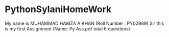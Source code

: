 # PythonSylaniHomeWork
My name is MUHAMMAD HAMZA A KHAN (Roll Number : PY02989)
Sir this is my first Assignment (Name: Py Ass.pdf total 6 questions)
